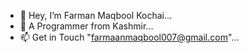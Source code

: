 - 👋 Hey, I’m Farman Maqbool Kochai...
- 👀 A Programmer from Kashmir...
- 📫 Get in Touch "farmaanmaqbool007@gmail.com"...


